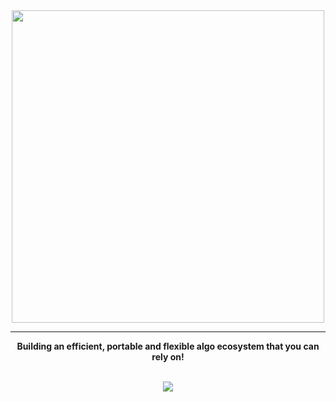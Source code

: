 <div align="center">
<a href="https://viroxedge.github.io" target="_blank" rel="noopener noreferrer">
	<img src="assets/logo.png" width="500px"/>
</a>

---

**Building an efficient, portable and flexible algo ecosystem that you can rely on!**
<div align="center">
<br/>
<a href="https://twitter.com/ViroxEdge" ><img src="https://img.shields.io/twitter/follow/ViroxEdge.svg?style=social" /> </a>

</div>
<div align="left">
</div>
